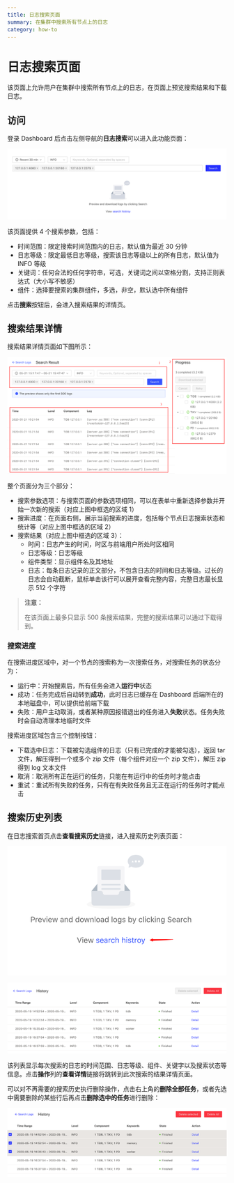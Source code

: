 ```yaml
---
title: 日志搜索页面
summary: 在集群中搜索所有节点上的日志
category: how-to
---
```


# 日志搜索页面

该页面上允许用户在集群中搜索所有节点上的日志，在页面上预览搜索结果和下载日志。

## 访问

登录 Dashboard 后点击左侧导航的**日志搜索**可以进入此功能页面：

![日志搜索首页](/media/dashboard/log-search/home.png)

该页面提供 4 个搜索参数，包括：

- 时间范围：限定搜索时间范围内的日志，默认值为最近 30 分钟
- 日志等级：限定最低日志等级，搜索该日志等级以上的所有日志，默认值为 INFO 等级
- 关键词：任何合法的任何字符串，可选，关键词之间以空格分割，支持正则表达式（大小写不敏感）
- 组件：选择要搜索的集群组件，多选，非空，默认选中所有组件

点击**搜索**按钮后，会进入搜索结果的详情页。

## 搜索结果详情

搜索结果详情页面如下图所示：

![搜索结果](/media/dashboard/log-search/result.png)

整个页面分为三个部分：

- 搜索参数选项：与搜索页面的参数选项相同，可以在表单中重新选择参数并开始一次新的搜索（对应上图中框选的区域 1）
- 搜索进度：在页面右侧，展示当前搜索的进度，包括每个节点日志搜索状态和统计等（对应上图中框选的区域 2）
- 搜索结果（对应上图中框选的区域 3）：
    - 时间：日志产生的时间，时区与前端用户所处时区相同
    - 日志等级：日志等级
    - 组件类型：显示组件名及其地址
    - 日志：每条日志记录的正文部分，不包含日志的时间和日志等级。过长的日志会自动截断，鼠标单击该行可以展开查看完整内容，完整日志最长显示 512 个字符

> **注意：**
>
> 在该页面上最多只显示 500 条搜索结果，完整的搜索结果可以通过下载得到。

### 搜索进度

在搜索进度区域中，对一个节点的搜索称为一次搜索任务，对搜索任务的状态分为：

- 运行中：开始搜索后，所有任务会进入**运行中**状态
- 成功：任务完成后自动转到**成功**，此时日志已缓存在 Dashboard 后端所在的本地磁盘中，可以提供给前端下载
- 失败：用户主动取消，或者某种原因报错退出的任务进入**失败**状态。任务失败时会自动清理本地临时文件

搜索进度区域包含三个控制按钮：

- 下载选中日志：下载被勾选组件的日志（只有已完成的才能被勾选），返回 tar 文件，解压得到一个或多个 zip 文件（每个组件对应一个 zip 文件），解压 zip 得到 log 文本文件
- 取消：取消所有正在运行的任务，只能在有运行中的任务时才能点击
- 重试：重试所有失败的任务，只有在有失败任务且无正在运行的任务时才能点击

## 搜索历史列表

在日志搜索首页点击**查看搜索历史**链接，进入搜索历史列表页面：

![搜索历史入口](/media/dashboard/log-search/history-entry.png)

![搜索历史列表](/media/dashboard/log-search/history.png)

该列表显示每次搜索的日志的时间范围、日志等级、组件、关键字以及搜索状态等信息。点击**操作**列的**查看详情**链接将跳转到此次搜索的结果详情页面。

可以对不再需要的搜索历史执行删除操作，点击右上角的**删除全部任务**，或者先选中需要删除的某些行后再点击**删除选中的任务**进行删除：

![删除搜索历史](/media/dashboard/log-search/delete-history.png)
